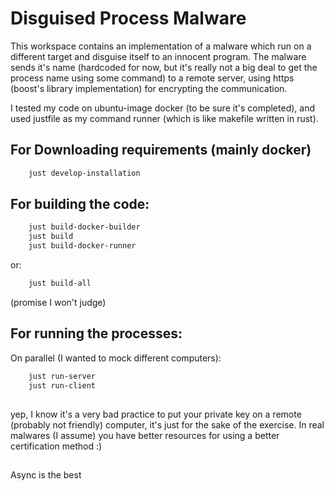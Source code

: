 # Disguised Process Malware

This workspace contains an implementation of a malware which run on a different target and disguise itself to an innocent program.
The malware sends it's name (hardcoded for now, but it's really not a big deal to get the process name using some command) to a remote
server, using https (boost's library implementation) for encrypting the communication.

I tested my code on ubuntu-image docker (to be sure it's completed), and used justfile as my command runner (which is like makefile written in rust).

## For Downloading requirements (mainly docker)
```bash
    just develop-installation
```

## For building the code:

```bash
    just build-docker-builder
    just build
    just build-docker-runner
```

or:
```bash
    just build-all
```
(promise I won't judge)

## For running the processes:
On parallel (I wanted to mock different computers):

```bash
    just run-server
    just run-client
```

##
yep, I know it's a very bad practice to put your private key on a remote (probably not friendly) computer, it's just for the sake
of the exercise. In real malwares (I assume) you have better resources for using a better certification method :)

##
Async is the best

